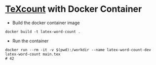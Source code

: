 # [TeXcount](https://ctan.org/pkg/texcount) with Docker Container

- Build the docker container image

```shell
docker build -t latex-word-count .
```

- Run the container

```shell
docker run --rm -it -v $(pwd):/workdir --name latex-word-count-dev latex-word-count main.tex
# 42
```

